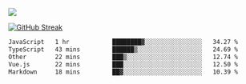 ![](http://github-profile-summary-cards.vercel.app/api/cards/profile-details?username=sivori&theme=nightowl)

[![GitHub Streak](https://github-readme-streak-stats-murex-one.vercel.app?user=sivori&theme=nightowl&hide_border=true&card_width=700&card_height=200&ring=EBE011&fire=EB9B1B)](https://git.io/streak-stats)

<!--START_SECTION:waka-->

```txt
JavaScript   1 hr            ████████▓░░░░░░░░░░░░░░░░   34.27 %
TypeScript   43 mins         ██████▒░░░░░░░░░░░░░░░░░░   24.69 %
Other        22 mins         ███▒░░░░░░░░░░░░░░░░░░░░░   12.74 %
Vue.js       22 mins         ███░░░░░░░░░░░░░░░░░░░░░░   12.50 %
Markdown     18 mins         ██▓░░░░░░░░░░░░░░░░░░░░░░   10.39 %
```

<!--END_SECTION:waka-->

